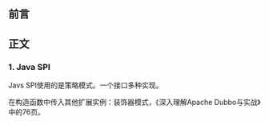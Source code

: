 ## 前言 



## 正文

### 1. Java SPI

Javs SPI使用的是策略模式。一个接口多种实现。

在构造函数中传入其他扩展实例：装饰器模式，《深入理解Apache Dubbo与实战》中的76页。